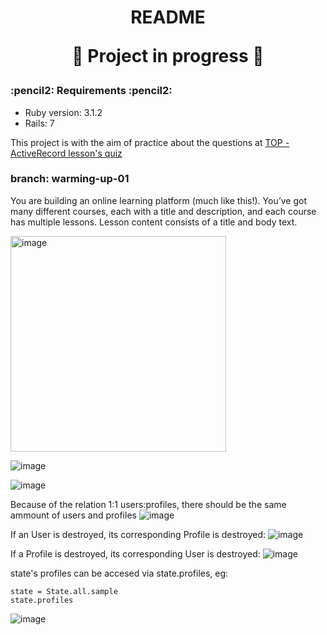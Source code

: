 <h1 align="center">
README
  
:construction: Project in progress :construction:
</h1>


<h3 align="left">
:pencil2: Requirements :pencil2:
</h3>

* Ruby version: 3.1.2
* Rails: 7

This project is with the aim of practice about the questions at [TOP - ActiveRecord lesson's quiz](https://www.theodinproject.com/lessons/ruby-on-rails-micro-reddit)


<h3 align="left">
branch: warming-up-01
</h3>

You are building an online learning platform (much like this!). You’ve got many different courses, each with a title and description, and each course has multiple lessons. Lesson content consists of a title and body text.

<img width="345" alt="image" src="https://user-images.githubusercontent.com/26731448/214150248-c44d82f0-83e5-4b66-b161-ae0e9f903ab6.png">

![image](https://user-images.githubusercontent.com/26731448/214681342-f99c3579-27df-472c-8831-3621700b0aa5.png)

![image](https://user-images.githubusercontent.com/26731448/214681603-143a2a2e-3044-4bd6-9044-a67f37e400d9.png)

Because of the relation 1:1 users:profiles, there should be the same ammount of users and profiles
![image](https://user-images.githubusercontent.com/26731448/214681706-fc6a581e-1c17-491e-8ad4-94354748da15.png)

If an User is destroyed, its corresponding Profile is destroyed:
![image](https://user-images.githubusercontent.com/26731448/214684663-2a1708b3-acfe-48bf-b5fb-5975c5222289.png)

If a Profile is destroyed, its corresponding User is destroyed:
![image](https://user-images.githubusercontent.com/26731448/214685039-735e8761-c3b9-41f0-a5a9-97e6543bb829.png)

state's profiles can be accesed via state.profiles, eg:
```
state = State.all.sample
state.profiles
```
![image](https://user-images.githubusercontent.com/26731448/214683380-62ca442f-18ae-4b78-bb58-cd1635f34c40.png)




